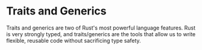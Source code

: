 # Traits and Generics

Traits and generics are two of Rust's most powerful language features. Rust is very strongly typed, and traits/generics are the tools that allow us to write flexible, reusable code without sacrificing type safety.